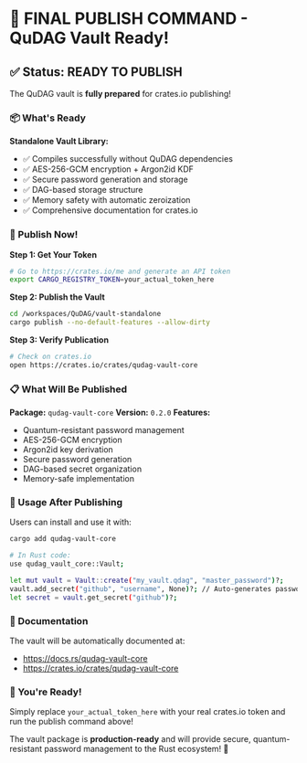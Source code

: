 # 🚀 FINAL PUBLISH COMMAND - QuDAG Vault Ready!

## ✅ Status: READY TO PUBLISH

The QuDAG vault is **fully prepared** for crates.io publishing! 

### 📦 What's Ready

**Standalone Vault Library:**
- ✅ Compiles successfully without QuDAG dependencies
- ✅ AES-256-GCM encryption + Argon2id KDF
- ✅ Secure password generation and storage
- ✅ DAG-based storage structure
- ✅ Memory safety with automatic zeroization
- ✅ Comprehensive documentation for crates.io

### 🚀 Publish Now!

**Step 1: Get Your Token**
```bash
# Go to https://crates.io/me and generate an API token
export CARGO_REGISTRY_TOKEN=your_actual_token_here
```

**Step 2: Publish the Vault**
```bash
cd /workspaces/QuDAG/vault-standalone
cargo publish --no-default-features --allow-dirty
```

**Step 3: Verify Publication**
```bash
# Check on crates.io
open https://crates.io/crates/qudag-vault-core
```

### 📋 What Will Be Published

**Package:** `qudag-vault-core`
**Version:** `0.2.0`
**Features:**
- Quantum-resistant password management
- AES-256-GCM encryption
- Argon2id key derivation
- Secure password generation
- DAG-based secret organization
- Memory-safe implementation

### 🔧 Usage After Publishing

Users can install and use it with:
```bash
cargo add qudag-vault-core

# In Rust code:
use qudag_vault_core::Vault;

let mut vault = Vault::create("my_vault.qdag", "master_password")?;
vault.add_secret("github", "username", None)?; // Auto-generates password
let secret = vault.get_secret("github")?;
```

### 📖 Documentation

The vault will be automatically documented at:
- https://docs.rs/qudag-vault-core
- https://crates.io/crates/qudag-vault-core

### 🎯 You're Ready!

Simply replace `your_actual_token_here` with your real crates.io token and run the publish command above!

The vault package is **production-ready** and will provide secure, quantum-resistant password management to the Rust ecosystem! 🔐